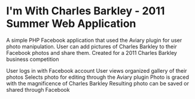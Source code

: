 I'm With Charles Barkley - 2011 Summer Web Application
=============

A simple PHP Facebook application that used the Aviary plugin for user photo manipulation.
User can add pictures of Charles Barkley to their Facebook photos and share them.
Created for a 2011 Charles Barkley business competition

User logs in with Facebook account
User views organized gallery of their photos
Selects photo for editing through the Aviary plugin
Photo is graced with the magnificence of Charles Barkley
Resulting photo can be saved or shared through Facebook